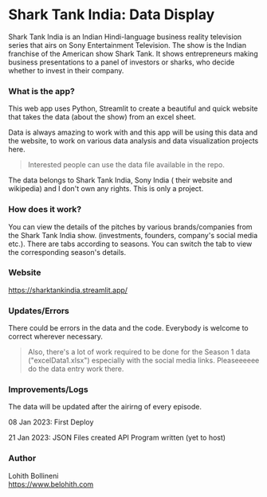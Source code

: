 ﻿# Shark Tank India: Data Display
Shark Tank India is an Indian Hindi-language business reality television series that airs on Sony Entertainment Television. The show is the Indian franchise of the American show Shark Tank. It shows entrepreneurs making business presentations to a panel of investors or sharks, who decide whether to invest in their company.

### What is the app?

This web app uses Python, Streamlit to create a beautiful and quick website that takes the data (about the show) from an excel sheet.

Data is always amazing to work with and this app will be using this data and the website, to work on various data analysis and data visualization projects here.

>Interested people can use the data file available in the repo.

The data belongs to Shark Tank India, Sony India ( their website and wikipedia) and I don't own any rights. This is only a project. 

### How does it work?
You can view the details of the pitches by various brands/companies from the Shark Tank India show.  (investments, founders, company's social media etc.). There are tabs according to seasons. You can switch the tab to view the corresponding season's details.

### Website
https://sharktankindia.streamlit.app/

### Updates/Errors
There could be errors in the data and the code. Everybody is welcome to correct wherever necessary. <br/>
>Also, there's a lot of work required to be done for the Season 1 data ("excelData1.xlsx") especially with the social media links. Pleaseeeeee do the data entry work there.

### Improvements/Logs

The data will be updated after the airirng of every episode.

08 Jan 2023: 
First Deploy

21 Jan 2023: 
JSON Files created
API Program written (yet to host)

### Author
Lohith Bollineni <br/>
https://www.belohith.com
